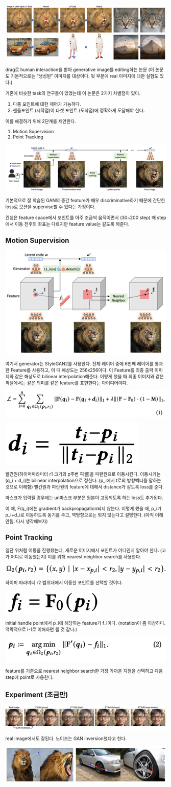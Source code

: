 ![img.png](img.png)

drag로 human interaction을 받아 generative image를 editing하는 논문
(이 논문도 기본적으로는 “생성된” 이미지를 대상이다. 뒷 부분에 real 이미지에 대한 실험도 있다.)

기존에 비슷한 task의 연구들이 있었는데 이 논문은 2가지 차별점이 있다.
1. 다중 포인트에 대한 제어가 가능하다.
2. 핸들포인트 (시작점)이 타겟 포인트 (도착점)에 정확하게 도달해야 한다.

이를 해결하기 위해 2단계를 제안한다.
1. Motion Supervision
2. Point Tracking

![img_1.png](img_1.png)

기본적으로 잘 학습된 GAN의 중간 feature가 매우 discriminative하기 때문에 간단한 loss로 모션을 supervise할 수 있다는 가정이다.

컨셉은 feature space에서 포인트를 아주 조금씩 움직이면서 (30~200 step) 매 step에서 이동 전후의 좌표는 다르지만 feature value는 같도록 해준다.



## Motion Supervision

![img_2.png](img_2.png)

여기서 generator는 StyleGAN2를 사용한다.
전체 레이어 중에 6번째 레이어를 통과한 Feature를 사용하고, 이 때 해상도는 256x256이다.
이 Feature를 최종 출력 이미지와 같은 해상도로 bilinear interpolation해준다.
이렇게 했을 때 최종 이미지와 같은 픽셀에서는 같은 의미를 같은 feature를 표현한다는 아이디어이다.

![img_4.png](img_4.png)
      
![img_5.png](img_5.png)

빨간원(하이퍼파라미터 r1 크기의 p주변 픽셀)을 파란원으로 이동시킨다.
이동시키는 (q_i + d_i)는 bilinear interpolation으로 정한다. (p_i에서 t로의 방향벡터를 말하는 것으로 이해함)
빨간원과 파란원의 feature에 대해서 distance가 같도록 loss를 준다.

마스크가 입력될 경우에는 un마스크 부분은 원본이 고정되도록 하는 loss도 추가된다.

이 때, F(q_i)에는 gradient가 backpropagation되지 않는다.
이렇게 했을 때, p_i가 p_i+d_i로 이동하도록 동기를 주고, 역방향으로는 되지 않는다고 설명한다.
(아직 이해안됨. 다시 생각해보자)



## Point Tracking

일단 위처럼 이동을 진행했는데, 새로운 이미지에서 포인트가 어디인지 알아야 한다. (코가 어디로 이동했는지)
이를 위해 nearest neighbor search를 사용한다.
   
![img_7.png](img_7.png)

하이퍼 파라미터 r2 범위내에서 이동한 포인트를 선택할 것이다.

![img_6.png](img_6.png)

initial handle point에서 p_i에 해당하는 feature가 f_i이다.
(notation이 좀 이상하다. 맥락적으로 i-1로 이해하면 될 것 같다.)

![img_8.png](img_8.png)

feature를 기준으로 nearest neighbor search한 가장 가까운 지점을 선택하고 다음 step에 point로 사용한다.



## Experiment (조금만)

![img_9.png](img_9.png)

real image에서도 잘된다. 노이즈는 GAN inversion했다고 한다.

![img_10.png](img_10.png)

